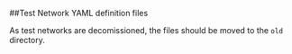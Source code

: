 ##Test Network YAML definition files

As test networks are decomissioned, the files should be moved to the `old` directory.
